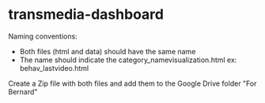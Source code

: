 transmedia-dashboard
====================

Naming conventions:
- Both files (html and data) should have the same name
- The name should indicate the category_namevisualization.html ex:
behav_lastvideo.html

Create a Zip file with both files and add them to the Google Drive folder "For Bernard"
